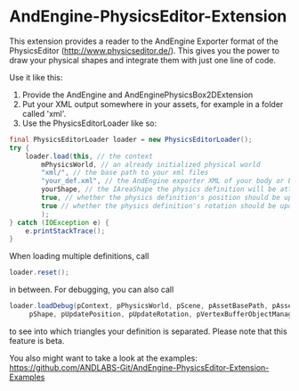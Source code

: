 AndEngine-PhysicsEditor-Extension
=================================

This extension provides a reader to the AndEngine Exporter format of the PhysicsEditor (http://www.physicseditor.de/). This gives you the power to draw your physical shapes and integrate them with just one line of code.

Use it like this:
1. Provide the AndEngine and AndEnginePhysicsBox2DExtension
2. Put your XML output somewhere in your assets, for example in a folder called 'xml'.
3. Use the PhysicsEditorLoader like so:
```java
final PhysicsEditorLoader loader = new PhysicsEditorLoader();
try {
    loader.load(this, // the context
        mPhysicsWorld, // an already initialized physical world
        "xml/", // the base path to your xml files
        "your_def.xml", // the AndEngine exporter XML of your body or bodies
        yourShape, // the IAreaShape the physics definition will be attached to
        true, // whether the physics definition's position should be updated or not
        true // whether the physics definition's rotation should be updated or not
        );
} catch (IOException e) {
    e.printStackTrace();
}
```
When loading multiple definitions, call
```java
loader.reset();
```
in between.
For debugging, you can also call 
```java
loader.loadDebug(pContext, pPhysicsWorld, pScene, pAssetBasePath, pAssetPath, 
     pShape, pUpdatePosition, pUpdateRotation, pVertexBufferObjectManager)
```
to see into which triangles your definition is separated. Please note that this feature is beta.

You also might want to take a look at the examples: https://github.com/ANDLABS-Git/AndEngine-PhysicsEditor-Extension-Examples